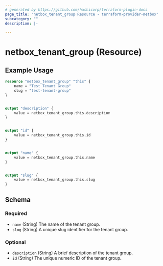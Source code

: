 ```yaml
---
# generated by https://github.com/hashicorp/terraform-plugin-docs
page_title: "netbox_tenant_group Resource - terraform-provider-netbox"
subcategory: ""
description: |-
  
---
```


# netbox_tenant_group (Resource)



## Example Usage

```terraform
resource "netbox_tenant_group" "this" {
    name = "Test Tenant Group"
    slug = "test-tenant-group"
}


output "description" {
    value = netbox_tenant_group.this.description
}


output "id" {
    value = netbox_tenant_group.this.id
}


output "name" {
    value = netbox_tenant_group.this.name
}


output "slug" {
    value = netbox_tenant_group.this.slug
}
```

<!-- schema generated by tfplugindocs -->
## Schema

### Required

- `name` (String) The name of the tenant group.
- `slug` (String) A unique slug identifier for the tenant group.

### Optional

- `description` (String) A brief description of the tenant group.
- `id` (String) The unique numeric ID of the tenant group.
